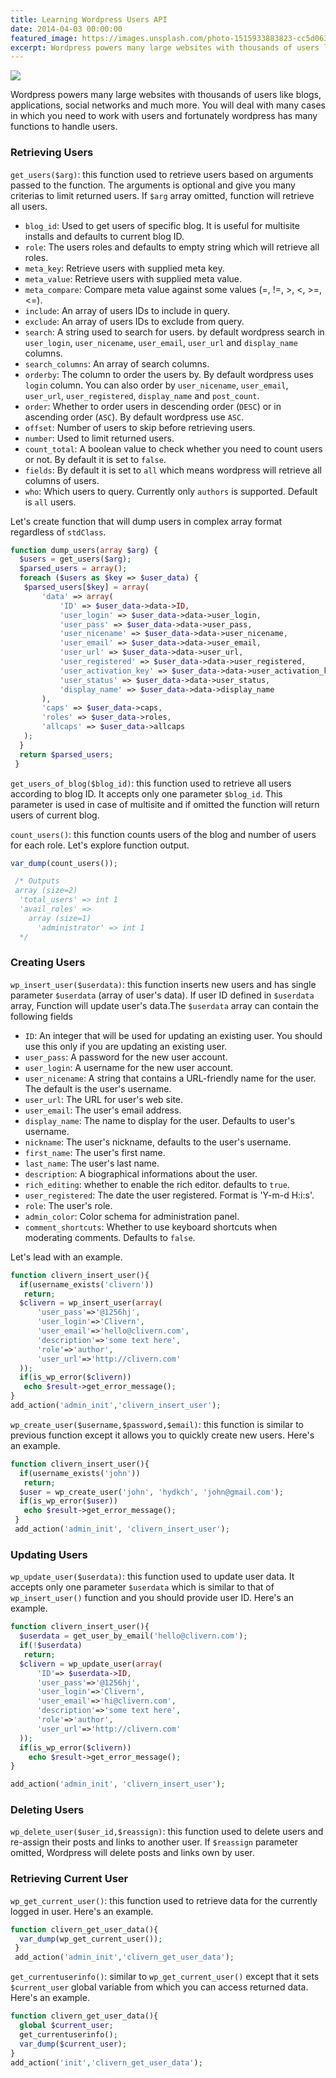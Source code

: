 ```yaml
---
title: Learning Wordpress Users API
date: 2014-04-03 00:00:00
featured_image: https://images.unsplash.com/photo-1515933883823-cc5d063841b6?q=75&fm=jpg&w=1000&fit=max
excerpt: Wordpress powers many large websites with thousands of users like blogs, applications, social networks and much more. You will deal with many cases in which you need to work with users and fortunately wordpress has many functions to handle users.
---
```


![](https://images.unsplash.com/photo-1515933883823-cc5d063841b6?q=75&fm=jpg&w=1000&fit=max)

Wordpress powers many large websites with thousands of users like blogs, applications, social networks and much more. You will deal with many cases in which you need to work with users and fortunately wordpress has many functions to handle users.

### Retrieving Users

`get_users($arg)`: this function used to retrieve users based on arguments passed to the function. The arguments is optional and give you many criterias to limit returned users. If `$arg` array omitted, function will retrieve all users.

- `blog_id`: Used to get users of specific blog. It is useful for multisite installs and defaults to current blog ID.
- `role`: The users roles and defaults to empty string which will retrieve all roles.
- `meta_key`: Retrieve users with supplied meta key.
- `meta_value`: Retrieve users with supplied meta value.
- `meta_compare`: Compare meta value against some values (=, !=, >, <, >=, <=).
- `include`: An array of users IDs to include in query.
- `exclude`: An array of users IDs to exclude from query.
- `search`: A string used to search for users. by default wordpress search in `user_login`, `user_nicename`, `user_email`, `user_url` and `display_name` columns.
- `search_columns`: An array of search columns.
- `orderby`: The column to order the users by. By default wordpress uses `login` column. You can also order by `user_nicename`, `user_email`, `user_url`, `user_registered`, `display_name` and `post_count`.
- `order`: Whether to order users in descending order (`DESC`) or in ascending order (`ASC`). By default wordpress use `ASC`.
- `offset`: Number of users to skip before retrieving users.
- `number`: Used to limit returned users.
- `count_total`: A boolean value to check whether you need to count users or not. By default it is set to `false`.
- `fields`: By default it is set to `all` which means wordpress will retrieve all columns of users.
- `who`: Which users to query. Currently only `authors` is supported. Default is `all` users.

Let's create function that will dump users in complex array format regardless of `stdClass`.

```php
function dump_users(array $arg) {
  $users = get_users($arg);
  $parsed_users = array();
  foreach ($users as $key => $user_data) {
   $parsed_users[$key] = array(
       'data' => array(
           'ID' => $user_data->data->ID,
           'user_login' => $user_data->data->user_login,
           'user_pass' => $user_data->data->user_pass,
           'user_nicename' => $user_data->data->user_nicename,
           'user_email' => $user_data->data->user_email,
           'user_url' => $user_data->data->user_url,
           'user_registered' => $user_data->data->user_registered,
           'user_activation_key' => $user_data->data->user_activation_key,
           'user_status' => $user_data->data->user_status,
           'display_name' => $user_data->data->display_name
       ),
       'caps' => $user_data->caps,
       'roles' => $user_data->roles,
       'allcaps' => $user_data->allcaps
   );
  }
  return $parsed_users;
 }
```

`get_users_of_blog($blog_id)`: this function used to retrieve all users according to blog ID. It accepts only one parameter `$blog_id`. This parameter is used in case of multisite and if omitted the function will return users of current blog.

`count_users()`: this function counts users of the blog and number of users for each role. Let's explore function output.

```php
var_dump(count_users());

 /* Outputs
 array (size=2)
  'total_users' => int 1
  'avail_roles' =>
    array (size=1)
      'administrator' => int 1
  */
```

### Creating Users

`wp_insert_user($userdata)`: this function inserts new users and has single parameter `$userdata` (array of user's data). If user ID defined in `$userdata` array, Function will update user's data.The `$userdata` array can contain the following fields

- `ID`: An integer that will be used for updating an existing user. You should use this only if you are updating an existing user.
- `user_pass`: A password for the new user account.
- `user_login`: A username for the new user account.
- `user_nicename`: A string that contains a URL-friendly name for the user. The default is the user's username.
- `user_url`: The URL for user's web site.
- `user_email`: The user's email address.
- `display_name`: The name to display for the user. Defaults to user's username.
- `nickname`: The user's nickname, defaults to the user's username.
- `first_name`: The user's first name.
- `last_name`: The user's last name.
- `description`: A biographical informations about the user.
- `rich_editing`: whether to enable the rich editor. defaults to `true`.
- `user_registered`: The date the user registered. Format is 'Y-m-d H:i:s'.
- `role`: The user's role.
- `admin_color`: Color schema for administration panel.
- `comment_shortcuts`: Whether to use keyboard shortcuts when moderating comments. Defaults to `false`.

Let's lead with an example.

```php
function clivern_insert_user(){
  if(username_exists('clivern'))
   return;
  $clivern = wp_insert_user(array(
      'user_pass'=>'@1256hj',
      'user_login'=>'Clivern',
      'user_email'=>'hello@clivern.com',
      'description'=>'some text here',
      'role'=>'author',
      'user_url'=>'http://clivern.com'
  ));
  if(is_wp_error($clivern))
   echo $result->get_error_message();
}
add_action('admin_init','clivern_insert_user');
```

`wp_create_user($username,$password,$email)`: this function is similar to previous function except it allows you to quickly create new users. Here's an example.

```php
function clivern_insert_user(){
  if(username_exists('john'))
   return;
  $user = wp_create_user('john', 'hydkch', 'john@gmail.com');
  if(is_wp_error($user))
   echo $result->get_error_message();
 }
 add_action('admin_init', 'clivern_insert_user');
```

### Updating Users

`wp_update_user($userdata)`: this function used to update user data. It accepts only one parameter `$userdata` which is similar to that of `wp_insert_user()` function and you should provide user ID. Here's an example.

```php
function clivern_insert_user(){
  $userdata = get_user_by_email('hello@clivern.com');
  if(!$userdata)
   return;
  $clivern = wp_update_user(array(
      'ID'=> $userdata->ID,
      'user_pass'=>'@1256hj',
      'user_login'=>'Clivern',
      'user_email'=>'hi@clivern.com',
      'description'=>'some text here',
      'role'=>'author',
      'user_url'=>'http://clivern.com'
  ));
  if(is_wp_error($clivern))
    echo $result->get_error_message();
}

add_action('admin_init', 'clivern_insert_user');
```

### Deleting Users

`wp_delete_user($user_id,$reassign)`: this function used to delete users and re-assign their posts and links to another user. If `$reassign` parameter omitted, Wordpress will delete posts and links own by user.

### Retrieving Current User

`wp_get_current_user()`: this function used to retrieve data for the currently logged in user. Here's an example.

```php
function clivern_get_user_data(){
  var_dump(wp_get_current_user());
 }
 add_action('admin_init','clivern_get_user_data');
```

`get_currentuserinfo()`: similar to `wp_get_current_user()` except that it sets `$current_user` global variable from which you can access returned data. Here's an example.

```php
function clivern_get_user_data(){
  global $current_user;
  get_currentuserinfo();
  var_dump($current_user);
}
add_action('init','clivern_get_user_data');
```